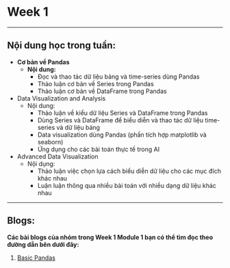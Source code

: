 # Week 1
---

## Nội dung học trong tuần:

- **Cơ bản về Pandas**
    - **Nội dung:**
        - Đọc và thao tác dữ liệu bảng và time-series dùng Pandas
        - Thảo luận cơ bản về Series trong Pandas
        - Thảo luận cơ bản về DataFrame trong Pandas
- Data Visualization and Analysis
    - Nội dung:
        - Thảo luận về kiểu dữ liệu Series và DataFrame trong Pandas
        - Dùng Series và DataFrame để biểu diễn và thao tác dữ liệu time-series và dữ liệu bảng
        - Data visualization dùng Pandas (phần tích hợp matplotlib và seaborn)
        - Ứng dụng cho các bài toán thực tế trong AI
- Advanced Data Visualization
    - Nội dụng:
        - Thảo luận việc chọn lựa cách biểu diễn dữ liệu cho các mục đích khác nhau
        - Luận luận thông qua nhiều bài toán với nhiều dạng dữ liệu khác nhau

---

## Blogs:

**Các bài blogs của nhóm trong Week 1 Module 1 bạn có thể tìm đọc theo đường dẫn bên dưới đây:**
1. [Basic Pandas](Basic-pandas.md)

